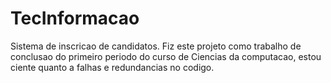 # TecInformacao
 Sistema de inscricao de candidatos.
 Fiz este projeto como trabalho de conclusao do primeiro periodo do curso de Ciencias da computacao, estou ciente quanto a falhas e redundancias no codigo.
